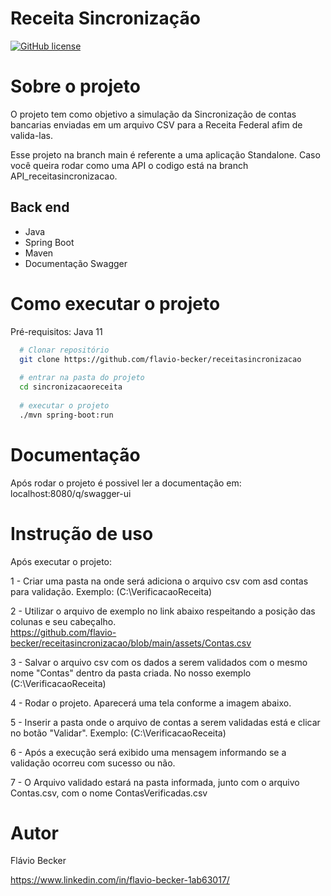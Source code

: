 # Receita Sincronização
<a href="https://github.com/flavio-becker/receitasincronizacao/blob/main/LICENSE"><img alt="GitHub license" src="https://img.shields.io/github/license/flavio-becker/receitasincronizacao"></a>

# Sobre o projeto
O projeto tem como objetivo a simulação da Sincronização de contas bancarias enviadas em um arquivo CSV para a Receita Federal afim de valida-las.

Esse projeto na branch main é referente a uma aplicação Standalone. Caso você queira rodar como uma API o codigo está na branch API_receitasincronizacao.

## Back end
* Java
* Spring Boot
* Maven
* Documentação Swagger


# Como executar o projeto

Pré-requisitos: Java 11

```bash
  # Clonar repositório
  git clone https://github.com/flavio-becker/receitasincronizacao
  
  # entrar na pasta do projeto
  cd sincronizacaoreceita
  
  # executar o projeto
  ./mvn spring-boot:run
```  
  
  # Documentação
  Após rodar o projeto é possivel ler a documentação em: localhost:8080/q/swagger-ui
  
  
  # Instrução de uso
  
  Após executar o projeto:
  
    
  1 - Criar uma pasta na onde será adiciona o arquivo csv com asd contas para validação. Exemplo: (C:\VerificacaoReceita)
  
  2 - Utilizar o arquivo de exemplo no link abaixo respeitando a posição das colunas e seu cabeçalho.   
  https://github.com/flavio-becker/receitasincronizacao/blob/main/assets/Contas.csv
  
  3 - Salvar o arquivo csv com os dados a serem validados com o mesmo nome "Contas" dentro da pasta criada. No nosso exemplo (C:\VerificacaoReceita)
  
  4 - Rodar o projeto. Aparecerá uma tela conforme a imagem abaixo.
  
  5 - Inserir a pasta onde o arquivo de contas a serem validadas está e clicar no botão "Validar". Exemplo: (C:\VerificacaoReceita)
  
  6 - Após a execução será exibido uma mensagem informando se a validação ocorreu com sucesso ou não.
  
  7 - O Arquivo validado estará na pasta informada, junto com o arquivo Contas.csv, com o nome ContasVerificadas.csv
  
  
  # Autor
  Flávio Becker
  
  https://www.linkedin.com/in/flavio-becker-1ab63017/
